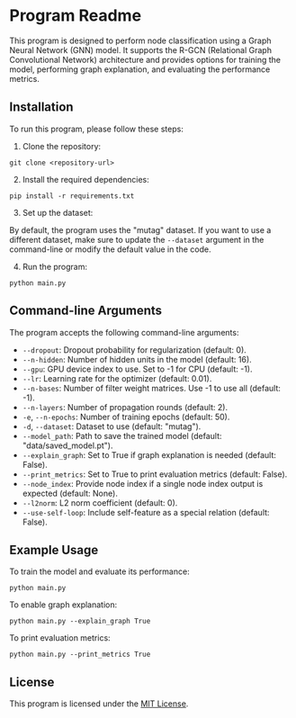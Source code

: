 # Program Readme

This program is designed to perform node classification using a Graph Neural Network (GNN) model. It supports the R-GCN (Relational Graph Convolutional Network) architecture and provides options for training the model, performing graph explanation, and evaluating the performance metrics.

## Installation

To run this program, please follow these steps:

1. Clone the repository:

```
git clone <repository-url>
```

2. Install the required dependencies:

```
pip install -r requirements.txt
```

3. Set up the dataset:

By default, the program uses the "mutag" dataset. If you want to use a different dataset, make sure to update the `--dataset` argument in the command-line or modify the default value in the code.

4. Run the program:

```
python main.py
```

## Command-line Arguments

The program accepts the following command-line arguments:

- `--dropout`: Dropout probability for regularization (default: 0).
- `--n-hidden`: Number of hidden units in the model (default: 16).
- `--gpu`: GPU device index to use. Set to -1 for CPU (default: -1).
- `--lr`: Learning rate for the optimizer (default: 0.01).
- `--n-bases`: Number of filter weight matrices. Use -1 to use all (default: -1).
- `--n-layers`: Number of propagation rounds (default: 2).
- `-e`, `--n-epochs`: Number of training epochs (default: 50).
- `-d`, `--dataset`: Dataset to use (default: "mutag").
- `--model_path`: Path to save the trained model (default: "data/saved_model.pt").
- `--explain_graph`: Set to True if graph explanation is needed (default: False).
- `--print_metrics`: Set to True to print evaluation metrics (default: False).
- `--node_index`: Provide node index if a single node index output is expected (default: None).
- `--l2norm`: L2 norm coefficient (default: 0).
- `--use-self-loop`: Include self-feature as a special relation (default: False).

## Example Usage

To train the model and evaluate its performance:

```
python main.py
```

To enable graph explanation:

```
python main.py --explain_graph True
```

To print evaluation metrics:

```
python main.py --print_metrics True
```

## License

This program is licensed under the [MIT License](LICENSE).